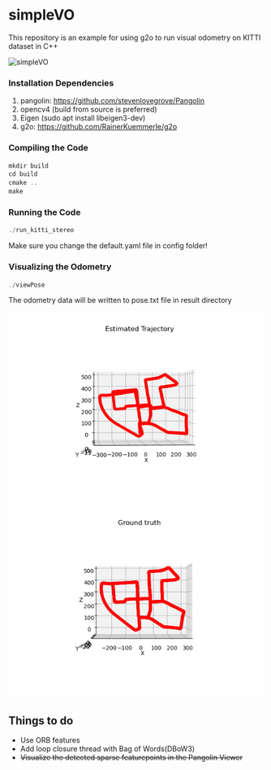 # simpleVO 
This repository is an example for using g2o to run visual odometry on KITTI dataset in C++

![simpleVO](doc/simpleVO.gif)

### Installation Dependencies
1. pangolin: <https://github.com/stevenlovegrove/Pangolin>
2. opencv4 (build from source is preferred)
3. Eigen (sudo apt install libeigen3-dev)
4. g2o: <https://github.com/RainerKuemmerle/g2o>

### Compiling the Code

```c++
mkdir build 
cd build
cmake ..
make
```

### Running the Code
```c++
./run_kitti_stereo
```
Make sure you change the default.yaml file in config folder!

### Visualizing the Odometry
```c++
./viewPose
```
The odometry data will be written to pose.txt file in result directory

![et](doc/et.png)
![gt](doc/gt.png)

## Things to do
- Use ORB features
- Add loop closure thread with Bag of Words(DBoW3)
- ~~Visualize the detected sparse featurepoints in the Pangolin Viewer~~
